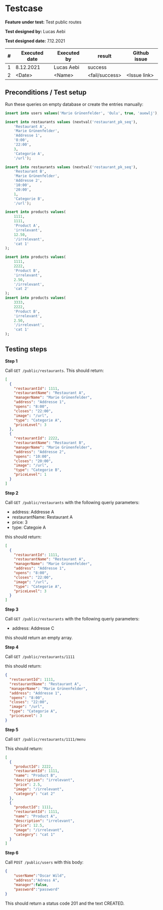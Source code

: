 
# Testcase


**Feature under test:** Test public routes

**Test designed by:** Lucas Aebi

**Test designed date:** 7.12.2021


| #    | Executed date | Executed by | result          | Github issue  |
| ---- | ------------- | ----------- | --------------- | ------------- |
|    1 | 8.12.2021     | Lucas Aebi  | success         |               |
|    2 | \<Date>       | \<Name>     | \<fail/success> | \<Issue link> |


## Preconditions / Test setup

Run these queries on empty database or create the entries manually:

```sql
insert into users values('Marie Grünenfelder', 'Oulu', true, 'auewlj');

insert into restaurants values (nextval('restaurant_pk_seq'),
    'Restaurant A',
    'Marie Grünenfelder',
    'Addresse 1',
    '8:00',
    '22:00',
    3,
    'Categorie A',
    '/url');

insert into restaurants values (nextval('restaurant_pk_seq'),
    'Restaurant B',
    'Marie Grünenfelder',
    'Addresse 2',
    '10:00',
    '20:00',
    1,
    'Categorie B',
    '/url');

insert into products values(
    1111,
    1111,
    'Product A',
    'irrelevant',
    12.50,
    '/irrelevant',
    'cat 1'
);

insert into products values(
    1111,
    2222,
    'Product B',
    'irrelevant',
    2.50,
    '/irrelevant',
    'cat 2'
);
insert into products values(
    3333,
    2222,
    'Product B',
    'irrelevant',
    2.50,
    '/irrelevant',
    'cat 1'
);

```

## Testing steps

**Step 1**

Call `GET /public/restaurants`. This should return:

```json
[
  {
    "restaurantId": 1111,
    "restaurantName": "Restaurant A",
    "managerName": "Marie Grünenfelder",
    "address": "Addresse 1",
    "opens": "8:00",
    "closes": "22:00",
    "image": "/url",
    "type": "Categorie A",
    "priceLevel": 3
  },
  {
    "restaurantId": 2222,
    "restaurantName": "Restaurant B",
    "managerName": "Marie Grünenfelder",
    "address": "Addresse 2",
    "opens": "10:00",
    "closes": "20:00",
    "image": "/url",
    "type": "Categorie B",
    "priceLevel": 1
  }
]
```

**Step 2**

Call `GET /public/restaurants` with the following queriy parameters:

- address: Addresse A
- restaurantName: Restaurant A
- price: 3
- type: Categoie A

this should return:

```json
[
  {
    "restaurantId": 1111,
    "restaurantName": "Restaurant A",
    "managerName": "Marie Grünenfelder",
    "address": "Addresse 1",
    "opens": "8:00",
    "closes": "22:00",
    "image": "/url",
    "type": "Categorie A",
    "priceLevel": 3
  }
]
```

**Step 3**

Call `GET /public/restaurants` with the following queriy parameters:

- address: Addresse C

this should return an empty array.

**Step 4**

Call `GET /public/restaurants/1111`

this should return:

```json
{
  "restaurantId": 1111,
  "restaurantName": "Restaurant A",
  "managerName": "Marie Grünenfelder",
  "address": "Addresse 1",
  "opens": "8:00",
  "closes": "22:00",
  "image": "/url",
  "type": "Categorie A",
  "priceLevel": 3
}
```

**Step 5**

Call `GET /public/restaurants/1111/menu`

This should return:

```json
[
  {
    "productId": 2222,
    "restaurantId": 1111,
    "name": "Product B",
    "description": "irrelevant",
    "price": 2.5,
    "image": "/irrelevant",
    "category": "cat 2"
  },
  {
    "productId": 1111,
    "restaurantId": 1111,
    "name": "Product A",
    "description": "irrelevant",
    "price": 12.5,
    "image": "/irrelevant",
    "category": "cat 1"
  }
]
```
**Step 6**

Call `POST /public/users` with this body:

```json
{
	"userName":"Oscar Wild",
	"address":"Adress A",
	"manager":false,
	"password":"password"
}
```
This should return a status code 201 and the text CREATED.

